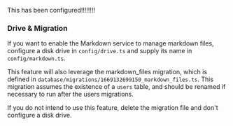 
This has been configured!!!!!!!!

### Drive & Migration

If you want to enable the Markdown service to manage 
markdown files, configure a disk drive in `config/drive.ts` and supply its
name in `config/markdown.ts`.

This feature will also leverage the markdown_files migration, which is
defined in `database/migrations/1669132699150_markdown_files.ts`. This migration
assumes the existence of a `users` table, and should be renamed if necessary
to run after the users migrations.

If you do not intend to use this feature, delete the migration file 
and don't configure a disk drive.
